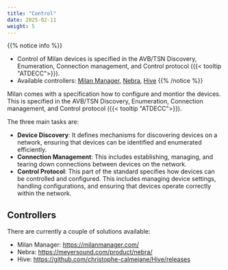 ```yaml
---
title: "Control"
date: 2025-02-11
weight: 5
---
```


{{% notice info %}}
- Control of Milan devices is specified in the AVB/TSN Discovery, Enumeration, Connection management, and Control protocol ({{< tooltip "ATDECC">}}).
- Available controllers: [Milan Manager](https://milanmanager.com), [Nebra](https://meyersound.com/product/nebra/), [Hive](https://github.com/christophe-calmejane/Hive/releases)
{{% /notice %}}

Milan comes with a specification how to configure and montior the devices. This is specified in the AVB/TSN Discovery, Enumeration, Connection management, and Control protocol ({{< tooltip "ATDECC">}}).

The three main tasks are:

- **Device Discovery**: It defines mechanisms for discovering devices on a network, ensuring that devices can be identified and enumerated efficiently.
- **Connection Management**: This includes establishing, managing, and tearing down connections between devices on the network.
- **Control Protocol**: This part of the standard specifies how devices can be controlled and configured. This includes managing device settings, handling configurations, and ensuring that devices operate correctly within the network.

## Controllers

There are currently a couple of solutions available:

- Milan Manager: https://milanmanager.com/
- Nebra: https://meyersound.com/product/nebra/
- Hive: https://github.com/christophe-calmejane/Hive/releases


